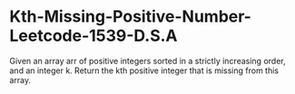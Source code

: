 # Kth-Missing-Positive-Number-Leetcode-1539-D.S.A
Given an array arr of positive integers sorted in a strictly increasing order, and an integer k.  Return the kth positive integer that is missing from this array.
